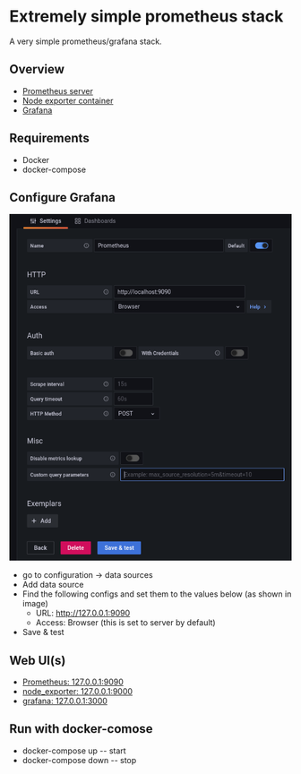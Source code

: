 # Extremely simple prometheus stack

A very simple prometheus/grafana stack.

## Overview
 - [Prometheus server](https://prometheus.io/docs/prometheus/latest/installation/)
 - [Node exporter container](https://github.com/prometheus/node_exporter)
 - [Grafana](https://grafana.com/docs/grafana/latest/installation/docker/)

## Requirements
  - Docker
  - docker-compose

## Configure Grafana
![Prometheus config](./image/prometheus_setup.png)
 - go to configuration -> data sources
 - Add data source
 - Find the following configs and set them to the values below (as shown in image)
    * URL: http://127.0.0.1:9090
    * Access: Browser (this is set to server by default)
 - Save & test

## Web UI(s)
 - [Prometheus: 127.0.0.1:9090](127.0.0.1:9090)
 - [node_exporter: 127.0.0.1:9000](127.0.0.1:9000)
 - [grafana: 127.0.0.1:3000](127.0.0.1:3000)

## Run with docker-comose
 - docker-compose up -- start
 - docker-compose down -- stop
